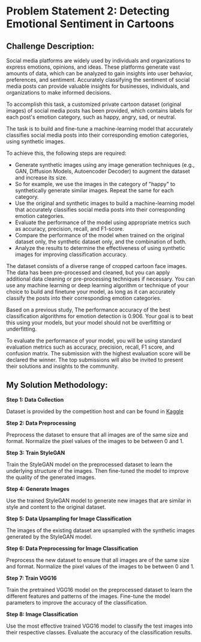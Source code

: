 # Problem Statement 2: Detecting Emotional Sentiment in Cartoons


## Challenge Description:

Social media platforms are widely used by individuals and organizations to express emotions, opinions, and ideas. These platforms generate vast amounts of data, which can be analyzed to gain insights into user behavior, preferences, and sentiment. Accurately classifying the sentiment of social media posts can provide valuable insights for businesses, individuals, and organizations to make informed decisions.

To accomplish this task, a customized private cartoon dataset (original images) of social media posts has been provided, which contains labels for each post's emotion category, such as happy, angry, sad, or neutral.

The task is to build and fine-tune a machine-learning model that accurately classifies social media posts into their corresponding emotion categories, using synthetic images.

To achieve this, the following steps are required:
- Generate synthetic images using any image generation techniques (e.g., GAN, Diffusion Models, Autoencoder Decoder) to augment the dataset and increase its size.
- So for example, we use the images in the category of "happy" to synthetically generate similar images. Repeat the same for each category.
- Use the original and synthetic images to build a machine-learning model that accurately classifies social media posts into their corresponding emotion categories.
- Evaluate the performance of the model using appropriate metrics such as accuracy, precision, recall, and F1-score.
- Compare the performance of the model when trained on the original dataset only, the synthetic dataset only, and the combination of both.
- Analyze the results to determine the effectiveness of using synthetic images for improving classification accuracy.

The dataset consists of a diverse range of cropped cartoon face images. The data has been pre-processed and cleaned, but you can apply additional data cleaning or pre-processing techniques if necessary. You can use any machine learning or deep learning algorithm or technique of your choice to build and finetune your model, as long as it can accurately classify the posts into their corresponding emotion categories.

Based on a previous study, The performance accuracy of the best classification algorithms for emotion detection is 0.906. Your goal is to beat this using your models, but your model should not be overfitting or underfitting.

To evaluate the performance of your model, you will be using standard evaluation metrics such as accuracy, precision, recall, F1 score, and confusion matrix. The submission with the highest evaluation score will be declared the winner. The top submissions will also be invited to present their solutions and insights to the community.



## My Solution Methodology:

**Step 1: Data Collection**

Dataset is provided by the competition host and can be found in [Kaggle](https://www.kaggle.com/datasets/revelation2k23/brain-dead-emotion-detection)

**Step 2: Data Preprocessing**

Preprocess the dataset to ensure that all images are of the same size and format.
Normalize the pixel values of the images to be between 0 and 1.

**Step 3: Train StyleGAN**

Train the StyleGAN model on the preprocessed dataset to learn the underlying
structure of the images. Then fine-tuned the model to improve the quality of the generated
images.

**Step 4: Generate Images**

Use the trained StyleGAN model to generate new images that are similar in style and
content to the original dataset.

**Step 5: Data Upsampling for Image Classification**

The images of the existing dataset are upsampled with the synthetic images
generated by the StyleGAN model.

**Step 6: Data Preprocessing for Image Classification**

Preprocess the new dataset to ensure that all images are of the same size and
format. Normalize the pixel values of the images to be between 0 and 1.

**Step 7: Train VGG16**

Train the pretrained VGG16 model on the preprocessed dataset to learn the different
features and patterns of the images. Fine-tune the model parameters to improve the
accuracy of the classification.

**Step 8: Image Classification**

Use the most effective trained VGG16 model to classify the test images into their
respective classes. Evaluate the accuracy of the classification results.










